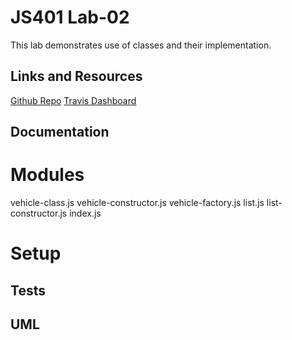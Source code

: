 # JS401 Lab-02 
This lab demonstrates use of classes and their implementation.

## Links and Resources
[Github Repo](https://github.com/401-advanced-javascript-1/lab-02)
[Travis Dashboard](https://www.travis-ci.com/401-advanced-javascript-1/lab-02)

## Documentation

# Modules
vehicle-class.js
vehicle-constructor.js
vehicle-factory.js
list.js
list-constructor.js
index.js

# Setup

## Tests

## UML